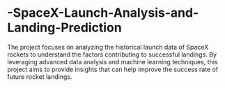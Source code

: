 # -SpaceX-Launch-Analysis-and-Landing-Prediction
The project focuses on analyzing the historical launch data of SpaceX rockets to understand the factors contributing to successful landings. By leveraging advanced data analysis and machine learning techniques, this project aims to provide insights that can help improve the success rate of future rocket landings.
